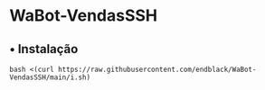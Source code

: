 # WaBot-VendasSSH
## • Instalação
```
bash <(curl https://raw.githubusercontent.com/endblack/WaBot-VendasSSH/main/i.sh)
```
